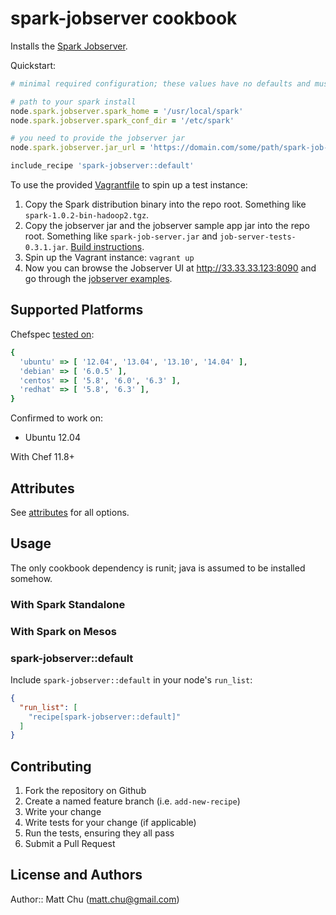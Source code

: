# spark-jobserver cookbook

Installs the [Spark Jobserver](../spark-jobserver/spark-jobserver).

Quickstart:

```ruby
# minimal required configuration; these values have no defaults and must be provided

# path to your spark install
node.spark.jobserver.spark_home = '/usr/local/spark'
node.spark.jobserver.spark_conf_dir = '/etc/spark'

# you need to provide the jobserver jar
node.spark.jobserver.jar_url = 'https://domain.com/some/path/spark-job-server.jar'

include_recipe 'spark-jobserver::default'
```

To use the provided [Vagrantfile](Vagrantfile) to spin up a test instance:

1. Copy the Spark distribution binary into the repo root. Something like
   `spark-1.0.2-bin-hadoop2.tgz`.
2. Copy the jobserver jar and the jobserver sample app jar into the repo root.
   Something like `spark-job-server.jar` and `job-server-tests-0.3.1.jar`.
   [Build instructions](TODO).
3. Spin up the Vagrant instance: `vagrant up`
4. Now you can browse the Jobserver UI at <http://33.33.33.123:8090> and go
   through the [jobserver
   examples](https://github.com/spark-jobserver/spark-jobserver#wordcountexample-walk-through).

## Supported Platforms

Chefspec [tested on](spec/default_helper.rb):

```ruby
{
  'ubuntu' => [ '12.04', '13.04', '13.10', '14.04' ],
  'debian' => [ '6.0.5' ],
  'centos' => [ '5.8', '6.0', '6.3' ],
  'redhat' => [ '5.8', '6.3' ],
}
```

Confirmed to work on:

- Ubuntu 12.04

With Chef 11.8+

## Attributes

See [attributes](attributes/default.rb) for all options.

## Usage

The only cookbook dependency is runit; java is assumed to be installed somehow.

### With Spark Standalone

### With Spark on Mesos

### spark-jobserver::default

Include `spark-jobserver::default` in your node's `run_list`:

```json
{
  "run_list": [
    "recipe[spark-jobserver::default]"
  ]
}
```

## Contributing

1. Fork the repository on Github
2. Create a named feature branch (i.e. `add-new-recipe`)
3. Write your change
4. Write tests for your change (if applicable)
5. Run the tests, ensuring they all pass
6. Submit a Pull Request

## License and Authors

Author:: Matt Chu (matt.chu@gmail.com)
